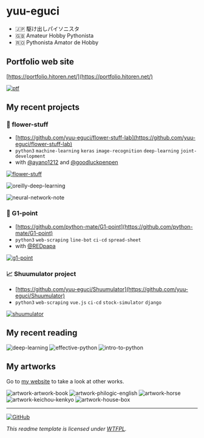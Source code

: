yuu-eguci
===

- 🇯🇵 駆け出しパイソニスタ
- 🇬🇧 Amateur Hobby Pythonista
- 🇷🇴 Pythonista Amator de Hobby

## Portfolio web site

[https://portfolio.hitoren.net/](https://portfolio.hitoren.net/)

[![ptf](assets/ptf-header.jpg)](https://portfolio.hitoren.net/)

## My recent projects

### 🌻 flower-stuff

- [https://github.com/yuu-eguci/flower-stuff-lab](https://github.com/yuu-eguci/flower-stuff-lab)
- `python3` `machine-learning` `keras` `image-recognition` `deep-learning` `joint-development`
- with [@ayano1212](https://github.com/ayano1212) and [@goodluckpenpen](https://github.com/goodluckpenpen)

[![flower-stuff](assets/flower-stuff-header.jpg)](https://github.com/yuu-eguci/flower-stuff-lab)

![oreilly-deep-learning](assets/oreilly-deep-learning.jpg)

![neural-network-note](assets/neural-network-note.jpg)

### 🏇 G1-point

- [https://github.com/python-mate/G1-point](https://github.com/python-mate/G1-point)
- `python3` `web-scraping` `line-bot` `ci-cd` `spread-sheet`
- with [@REDpapa](https://github.com/REDpapa)

[![g1-point](assets/g1-point.jpg)](https://github.com/python-mate/G1-point)

### 📈 Shuumulator project

- [https://github.com/yuu-eguci/Shuumulator](https://github.com/yuu-eguci/Shuumulator)
- `python3` `web-scraping` `vue.js` `ci-cd` `stock-simulator` `django`

[![shuumulator](assets/shuumulator.jpg)](https://github.com/yuu-eguci/Shuumulator)

## My recent reading

![deep-learning](assets/thumbnail-deep-learning.jpg) ![effective-python](assets/thumbnail-effective-python.jpg) ![intro-to-python](assets/thumbnail-intro-to-python.jpg)

## My artworks

Go to [my website](https://portfolio.hitoren.net/) to take a look at other works.

![artwork-artwork-book](assets/artwork-artwork-book.jpg) ![artwork-philogic-english](assets/artwork-philogic-english.jpg) ![artwork-horse](assets/artwork-horse.jpg) ![artwork-keichou-kenkyo](assets/artwork-keichou-kenkyo.jpg) ![artwork-house-box](assets/artwork-house-box.jpg)

---

[![GitHub](https://img.shields.io/github/license/yuu-eguci/yuu-eguci?style=for-the-badge)](https://github.com/yuu-eguci/yuu-eguci/blob/master/LICENSE)

_This readme template is licensed under [WTFPL](http://www.wtfpl.net/)._
